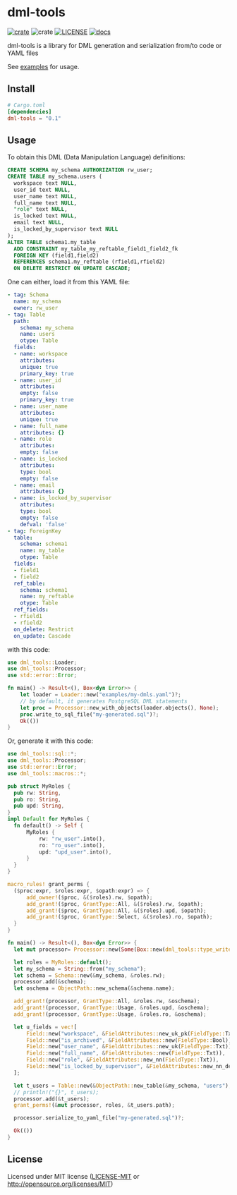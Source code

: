 # dml-tools
  [![crate](https://img.shields.io/crates/v/dml-tools.svg)](https://crates.io/crates/dml-tools)
  ![crate](https://img.shields.io/crates/d/dml-tools)
  [![LICENSE](https://img.shields.io/crates/l/dml-tools.svg)](https://github.com/diegoefe/dml-tools/blob/main/LICENSE)
  [![docs](https://docs.rs/dml-tools/badge.svg)](https://docs.rs/dml-tools)

dml-tools is a library for DML generation and serialization from/to code or YAML files

See [examples](https://github.com/diegoefe/dml-tools/tree/main/examples) for usage.

## Install

```toml
# Cargo.toml
[dependencies]
dml-tools = "0.1"
```

## Usage
To obtain this DML (Data Manipulation Language) definitions:
  ```sql
  CREATE SCHEMA my_schema AUTHORIZATION rw_user;
  CREATE TABLE my_schema.users (
    workspace text NULL,
    user_id text NULL,
    user_name text NULL,
    full_name text NULL,
    "role" text NULL,
    is_locked text NULL,
    email text NULL,
    is_locked_by_supervisor text NULL
  );
  ALTER TABLE schema1.my_table
    ADD CONSTRAINT my_table_my_reftable_field1_field2_fk
    FOREIGN KEY (field1,field2)
    REFERENCES schema1.my_reftable (rfield1,rfield2)
    ON DELETE RESTRICT ON UPDATE CASCADE;
  ```

One can either, load it from this YAML file:
  ```yaml
  - tag: Schema
    name: my_schema
    owner: rw_user
  - tag: Table
    path:
      schema: my_schema
      name: users
      otype: Table
    fields:
    - name: workspace
      attributes:
      unique: true
      primary_key: true
    - name: user_id
      attributes:
      empty: false
      primary_key: true
    - name: user_name
      attributes:
      unique: true
    - name: full_name
      attributes: {}
    - name: role
      attributes:
      empty: false
    - name: is_locked
      attributes:
      type: bool
      empty: false
    - name: email
      attributes: {}
    - name: is_locked_by_supervisor
      attributes:
      type: bool
      empty: false
      defval: 'false'
  - tag: ForeignKey
    table:
      schema: schema1
      name: my_table
      otype: Table
    fields:
    - field1
    - field2
    ref_table:
      schema: schema1
      name: my_reftable
      otype: Table
    ref_fields:
    - rfield1
    - rfield2
    on_delete: Restrict
    on_update: Cascade
  ```
  
  with this code:
  ```rust
  use dml_tools::Loader;
  use dml_tools::Processor;
  use std::error::Error;

  fn main() -> Result<(), Box<dyn Error>> {
      let loader = Loader::new("examples/my-dmls.yaml")?;
      // by default, it generates PostgreSQL DML statements
      let proc = Processor::new_with_objects(loader.objects(), None);
      proc.write_to_sql_file("my-generated.sql")?;
      Ok(())
  }
  ```
  
  Or, generate it with this code:
  ```rust
  use dml_tools::sql::*;
  use dml_tools::Processor;
  use std::error::Error;
  use dml_tools::macros::*;

  pub struct MyRoles {
    pub rw: String,
    pub ro: String,
    pub upd: String,
  }
  impl Default for MyRoles {
    fn default() -> Self {
        MyRoles {
            rw: "rw_user".into(),
            ro: "ro_user".into(),
            upd: "upd_user".into(),
        }
    }
  }

  macro_rules! grant_perms {
    ($proc:expr, $roles:expr, $opath:expr) => {
        add_owner!($proc, &($roles).rw, $opath);
        add_grant!($proc, GrantType::All, &($roles).rw, $opath);
        add_grant!($proc, GrantType::All, &($roles).upd, $opath);
        add_grant!($proc, GrantType::Select, &($roles).ro, $opath);
    }
  }

  fn main() -> Result<(), Box<dyn Error>> {
    let mut processor= Processor::new(Some(Box::new(dml_tools::type_writers::Mysql{})));

    let roles = MyRoles::default();
    let my_schema = String::from("my_schema");
    let schema = Schema::new(&my_schema, &roles.rw);
    processor.add(&schema);
    let oschema = ObjectPath::new_schema(&schema.name);

    add_grant!(processor, GrantType::All, &roles.rw, &oschema);
    add_grant!(processor, GrantType::Usage, &roles.upd, &oschema);
    add_grant!(processor, GrantType::Usage, &roles.ro, &oschema);

    let u_fields = vec![
        Field::new("workspace", &FieldAttributes::new_uk_pk(FieldType::Txt)),
        Field::new("is_archived", &FieldAttributes::new(FieldType::Bool)),
        Field::new("user_name", &FieldAttributes::new_uk(FieldType::Txt)),
        Field::new("full_name", &FieldAttributes::new(FieldType::Txt)),
        Field::new("role", &FieldAttributes::new_nn(FieldType::Txt)),
        Field::new("is_locked_by_supervisor", &FieldAttributes::new_nn_def(FieldType::Bool, "false")),
    ];

    let t_users = Table::new(&ObjectPath::new_table(&my_schema, "users"), u_fields);
    // println!("{}", t_users);
    processor.add(&t_users);
    grant_perms!(&mut processor, roles, &t_users.path);

    processor.serialize_to_yaml_file("my-generated.sql")?;

    Ok(())
  }
```

## License

Licensed under MIT license ([LICENSE-MIT](LICENSE) or <http://opensource.org/licenses/MIT>)

